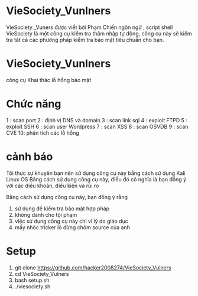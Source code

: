 # VieSociety_Vunlners
VieSociety _Vuners được viết bởi Phạm Chiến ngôn ngữ , script shell
VieSociety là một công cụ kiểm tra thâm nhập tự động, công cụ này sẽ kiểm tra tất cả các phương pháp kiểm tra bảo mật tiêu chuẩn cho bạn.

# VieSociety_Vunlners 
công cụ Khai thác lỗ hổng bảo mật

# Chức năng
1 : scan port 
2 : định vị DNS và domain
3 : scan link sql 
4 : exploit FTPD
5 : exploit SSH
6 : scan user Wordpress 
7 : scan XSS
8 : scan OSVDB 
9 : scan CVE 
10: phân tích các lỗ hổng

# cảnh báo 
Tôi thực sự khuyên bạn nên sử dụng công cụ này bằng cách sử dụng Kali Linux OS Bằng cách sử dụng công cụ này, điều đó có nghĩa là bạn đồng ý với các điều khoản, điều kiện và rủi ro

Bằng cách sử dụng công cụ này, bạn đồng ý rằng

1. sử dụng để kiểm tra bảo mật hợp pháp
2. không dành cho tội phạm
3. việc sử dụng công cụ này chỉ vì lý do giáo dục
4. mấy nhóc tricker lỏ đừng chôm source của anh 

# Setup 
1. git clone https://github.com/hacker2008274/VieSociety_Vulners
2. cd VieSociety_Vulners
3. bash setup.sh
4. ./viesociety.sh
